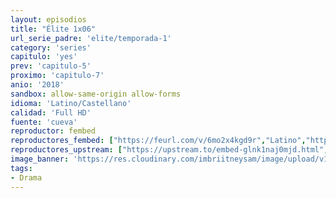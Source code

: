 ```yaml
---
layout: episodios
title: "Élite 1x06"
url_serie_padre: 'elite/temporada-1'
category: 'series'
capitulo: 'yes'
prev: 'capitulo-5'
proximo: 'capitulo-7'
anio: '2018'
sandbox: allow-same-origin allow-forms
idioma: 'Latino/Castellano'
calidad: 'Full HD'
fuente: 'cueva'
reproductor: fembed
reproductores_fembed: ["https://feurl.com/v/6mo2x4kgd9r","Latino","https://myurlshort.live/v/yze03te7g852z0j","Latino","https://myurlshort.live/v/6rkw4b0g1lnlgl8","Castellano","https://api.cuevana3.io/stream/index.php?file=ek5lbm9xYWNrS0xYMTZLa2xNbkdvY3ZTb3BtZng4TGp6ZFpobGFMUGtPUFgzSmFhbk1XTzVkblBtS1JnbEplb21KUm5ZSlRTMGViVTBxZGdsdEhPb3RqWGFtTm1scHFqbk1LR2gzV3l3THVvd29aaVpNR21vNXFSb0tKbmhkZlUwTXlYb1hmSDFOZkpuV1JuYTVTWHBwV1VhR3B5MHREbTJNS25xNlBIbnViSjFaeVg","Castellano","https://feurl.com/v/xdqd6c5357x2y7y","Castellano","https://feurl.com/v/yx7gkie6x4rkwkn","Castellano","https://mstream.website/9xbhtzpc53f5","Castellano","https://feurl.com/v/-zj23hpm1l5wmp4","Castellano","https://mstream.website/w7efj35m80ol","Castellano"]
reproductores_upstream: ["https://upstream.to/embed-glnk1naj0mjd.html","Latino","https://upstream.to/embed-ukpofjl489pj.html","Latino","https://upstream.to/embed-t4b88nalckxm.html","Castellano"]
image_banner: 'https://res.cloudinary.com/imbriitneysam/image/upload/v1546279806/elite-banner-min.jpg'
tags:
- Drama
---
```














